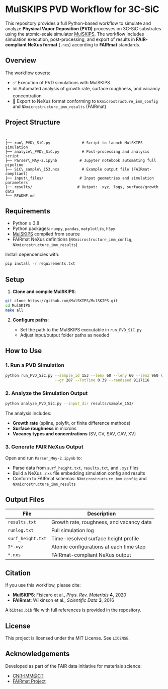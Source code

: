 
# MulSKIPS PVD Workflow for 3C-SiC

This repository provides a full Python-based workflow to simulate and analyze **Physical Vapor Deposition (PVD)** processes on 3C-SiC substrates using the atomic-scale simulator [MulSKIPS](https://github.com/MulSKIPS). The workflow includes simulation execution, post-processing, and export of results in **FAIR-compliant NeXus format** (`.nxs`) according to **FAIRmat** standards.

## Overview

The workflow covers:

- ✅ Execution of PVD simulations with MulSKIPS  
- 📊 Automated analysis of growth rate, surface roughness, and vacancy concentration  
- 📁 Export to NeXus format conforming to `NXmicrostructure_imm_config` and `NXmicrostructure_imm_results` (FAIRmat)

## Project Structure

```

.
├── run\_PVD\_SiC.py              # Script to launch MulSKIPS simulation
├── analyze\_PVD\_SiC.py          # Post-processing and analysis script
├── Parser\_MAy-2.ipynb          # Jupyter notebook automating full pipeline
├── SiC\_sample\_153.nxs          # Example output file (FAIRmat-compliant)
├── input\_files/                # Input geometries and simulation parameters
├── results/                    # Output: .xyz, logs, surface/growth data
└── README.md

````

## Requirements

- Python ≥ 3.8  
- Python packages: `numpy`, `pandas`, `matplotlib`, `h5py`  
- [MulSKIPS](https://github.com/MulSKIPS) compiled from source  
- FAIRmat NeXus definitions (`NXmicrostructure_imm_config`, `NXmicrostructure_imm_results`)

Install dependencies with:

```bash
pip install -r requirements.txt
````

## Setup

1. **Clone and compile MulSKIPS**:

```bash
git clone https://github.com/MulSKIPS/MulSKIPS.git
cd MulSKIPS
make all
```

2. **Configure paths**:

   * Set the path to the MulSKIPS executable in `run_PVD_SiC.py`
   * Adjust input/output folder paths as needed

## How to Use

### 1. Run a PVD Simulation

```bash
python run_PVD_SiC.py --sample_id 153 --lenx 60 --leny 60 --lenz 960 \
                      --gr 287 --TotTime 0.39 --randseed 9117116
```

### 2. Analyze the Simulation Output

```bash
python analyze_PVD_SiC.py --input_dir results/sample_153/
```

The analysis includes:

* **Growth rate** (spline, polyfit, or finite difference methods)
* **Surface roughness** in microns
* **Vacancy types and concentrations** (SV, CV, SAV, CAV, XV)

### 3. Generate FAIR NeXus Output

Open and run `Parser_MAy-2.ipynb` to:

* Parse data from `surf_height.txt`, `results.txt`, and `.xyz` files
* Build a NeXus `.nxs` file embedding simulation config and results
* Conform to FAIRmat schemas: `NXmicrostructure_imm_config` and `NXmicrostructure_imm_results`

## Output Files

| File              | Description                              |
| ----------------- | ---------------------------------------- |
| `results.txt`     | Growth rate, roughness, and vacancy data |
| `runlog.txt`      | Full simulation log                      |
| `surf_height.txt` | Time-resolved surface height profile     |
| `I*.xyz`          | Atomic configurations at each time step  |
| `*.nxs`           | FAIRmat-compliant NeXus output           |

## Citation

If you use this workflow, please cite:

* **MulSKIPS**: Fisicaro et al., *Phys. Rev. Materials* **4**, 2020
* **FAIRmat**: Wilkinson et al., *Scientific Data* **3**, 2016

A `bibtex.bib` file with full references is provided in the repository.

## License

This project is licensed under the MIT License. See `LICENSE`.

## Acknowledgements

Developed as part of the FAIR data initiative for materials science:

* [CNR-IMM@CT](https://www.imm.cnr.it/)
* [FAIRmat Project](https://www.fairmat-nfdi.eu/)

```

